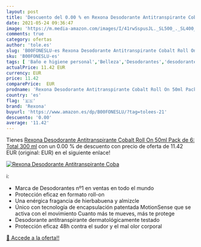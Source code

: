 ```yaml
---
layout: post
title: 'Descuento del 0.00 % en Rexona Desodorante Antitranspirante Coba'
date: 2021-05-24 09:36:47
image: 'https://m.media-amazon.com/images/I/41rwSspusJL._SL500_._SL400_.jpg'
comments: true
category: ofertas
author: 'tole.es'
slug: 'B00FONESLU-es Rexona Desodorante Antitranspirante Cobalt Roll On 50ml...'
sku: 'B00FONESLU-es'
tags: [ 'Baño e higiene personal','Belleza','Desodorantes','desodorante','rexona', ]
actualPrice: 11.42 EUR
currency: EUR
price: 11.42
comparePrice:  EUR
prodname: 'Rexona Desodorante Antitranspirante Cobalt Roll On 50ml Pack de 6: Total 300 ml'
country: 'es'
flag: '🇪🇸'
brand: 'Rexona'
buyurl: 'https://www.amazon.es/dp/B00FONESLU/?tag=tolees-21'
descuento: '0.00'
average: '11.42'
---
```


Tienes [Rexona Desodorante Antitranspirante Cobalt Roll On 50ml Pack de 6: Total 300 ml](https://www.amazon.es/dp/B00FONESLU/?tag=tolees-21) con un 0.00 % de descuento con precio de oferta de 11.42 EUR (original:  EUR) en el siguiente enlace!

[![Rexona Desodorante Antitranspirante Coba](https://m.media-amazon.com/images/I/41rwSspusJL._SL500_._SL400_.jpg)](https://www.amazon.es/dp/B00FONESLU/?tag=tolees-21)

ℹ️:

- Marca de Desodorantes nº1 en ventas en todo el mundo
- Protección eficaz en formato roll-on
- Una enérgica fragancia de hierbabuena y almizcle
- Único con tecnología de encapsulación patentada MotionSense que se activa con el movimiento Cuanto más te mueves, más te protege
- Desodorante antitranspirante dermatológicamente testado
- Protección eficaz 48h contra el sudor y el mal olor corporal

[🛒 Accede a la oferta!!](https://www.amazon.es/dp/B00FONESLU/?tag=tolees-21)

